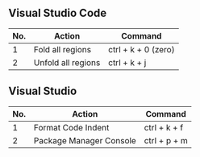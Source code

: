 ## Visual Studio Code

|No.|Action|Command|
|--|------|-------|
|1|Fold all regions|ctrl + k + 0 (zero)|
|2|Unfold all regions|ctrl + k + j|


## Visual Studio

|No.|Action|Command|
|---|------|-------|
|1|Format Code Indent|ctrl + k + f|
|2|Package Manager Console|ctrl + p + m|

